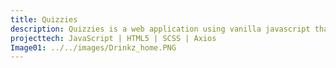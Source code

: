 ```yaml
---
title: Quizzies
description: Quizzies is a web application using vanilla javascript that makes Axios calls to Open Trivia DB API, which is an external open source API that generates trivia questions. This application allows the user to select a quiz category, difficulty, and number of questions so that users can polish their trivia skills.
projecttech: JavaScript | HTML5 | SCSS | Axios
Image01: ../../images/Drinkz_home.PNG
---
```

